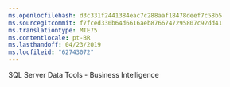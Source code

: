```yaml
---
ms.openlocfilehash: d3c331f2441384eac7c288aaf18478deef7c58b5
ms.sourcegitcommit: f7fced330b64d6616aeb8766747295807c92dd41
ms.translationtype: MTE75
ms.contentlocale: pt-BR
ms.lasthandoff: 04/23/2019
ms.locfileid: "62743072"
---
```

 SQL Server Data Tools - Business Intelligence 